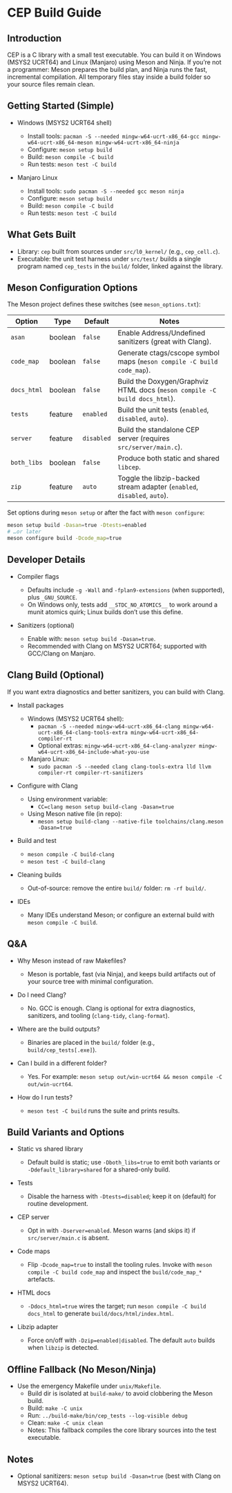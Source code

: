 # CEP Build Guide

## Introduction

CEP is a C library with a small test executable. You can build it on Windows (MSYS2 UCRT64) and Linux (Manjaro) using Meson and Ninja. If you’re not a programmer: Meson prepares the build plan, and Ninja runs the fast, incremental compilation. All temporary files stay inside a build folder so your source files remain clean.

## Getting Started (Simple)

- Windows (MSYS2 UCRT64 shell)
  - Install tools: `pacman -S --needed mingw-w64-ucrt-x86_64-gcc mingw-w64-ucrt-x86_64-meson mingw-w64-ucrt-x86_64-ninja`
  - Configure: `meson setup build`
  - Build: `meson compile -C build`
  - Run tests: `meson test -C build`

- Manjaro Linux
  - Install tools: `sudo pacman -S --needed gcc meson ninja`
  - Configure: `meson setup build`
  - Build: `meson compile -C build`
  - Run tests: `meson test -C build`

## What Gets Built

- Library: `cep` built from sources under `src/l0_kernel/` (e.g., `cep_cell.c`).
- Executable: the unit test harness under `src/test/` builds a single program named `cep_tests` in the `build/` folder, linked against the library.

## Meson Configuration Options

The Meson project defines these switches (see `meson_options.txt`):

| Option | Type | Default | Notes |
| --- | --- | --- | --- |
| `asan` | boolean | `false` | Enable Address/Undefined sanitizers (great with Clang). |
| `code_map` | boolean | `false` | Generate ctags/cscope symbol maps (`meson compile -C build code_map`). |
| `docs_html` | boolean | `false` | Build the Doxygen/Graphviz HTML docs (`meson compile -C build docs_html`). |
| `tests` | feature | `enabled` | Build the unit tests (`enabled`, `disabled`, `auto`). |
| `server` | feature | `disabled` | Build the standalone CEP server (requires `src/server/main.c`). |
| `both_libs` | boolean | `false` | Produce both static and shared `libcep`. |
| `zip` | feature | `auto` | Toggle the libzip-backed stream adapter (`enabled`, `disabled`, `auto`). |

Set options during `meson setup` or after the fact with `meson configure`:

```bash
meson setup build -Dasan=true -Dtests=enabled
# …or later
meson configure build -Dcode_map=true
```

## Developer Details

- Compiler flags
  - Defaults include `-g -Wall` and `-fplan9-extensions` (when supported), plus `_GNU_SOURCE`.
  - On Windows only, tests add `__STDC_NO_ATOMICS__` to work around a munit atomics quirk; Linux builds don’t use this define.

- Sanitizers (optional)
  - Enable with: `meson setup build -Dasan=true`.
  - Recommended with Clang on MSYS2 UCRT64; supported with GCC/Clang on Manjaro.

## Clang Build (Optional)

If you want extra diagnostics and better sanitizers, you can build with Clang.

- Install packages
  - Windows (MSYS2 UCRT64 shell):
    - `pacman -S --needed mingw-w64-ucrt-x86_64-clang mingw-w64-ucrt-x86_64-clang-tools-extra mingw-w64-ucrt-x86_64-compiler-rt`
    - Optional extras: `mingw-w64-ucrt-x86_64-clang-analyzer mingw-w64-ucrt-x86_64-include-what-you-use`
  - Manjaro Linux:
    - `sudo pacman -S --needed clang clang-tools-extra lld llvm compiler-rt compiler-rt-sanitizers`

- Configure with Clang
  - Using environment variable:
    - `CC=clang meson setup build-clang -Dasan=true`
  - Using Meson native file (in repo):
    - `meson setup build-clang --native-file toolchains/clang.meson -Dasan=true`

- Build and test
  - `meson compile -C build-clang`
  - `meson test -C build-clang`

- Cleaning builds
  - Out-of-source: remove the entire `build/` folder: `rm -rf build/`.

- IDEs
  - Many IDEs understand Meson; or configure an external build with `meson compile -C build`.

## Q&A

- Why Meson instead of raw Makefiles?
  - Meson is portable, fast (via Ninja), and keeps build artifacts out of your source tree with minimal configuration.

- Do I need Clang?
  - No. GCC is enough. Clang is optional for extra diagnostics, sanitizers, and tooling (`clang-tidy`, `clang-format`).

- Where are the build outputs?
  - Binaries are placed in the `build/` folder (e.g., `build/cep_tests[.exe]`).

- Can I build in a different folder?
  - Yes. For example: `meson setup out/win-ucrt64 && meson compile -C out/win-ucrt64`.

- How do I run tests?
  - `meson test -C build` runs the suite and prints results.

## Build Variants and Options

- Static vs shared library
  - Default build is static; use `-Dboth_libs=true` to emit both variants or `-Ddefault_library=shared` for a shared-only build.

- Tests
  - Disable the harness with `-Dtests=disabled`; keep it on (default) for routine development.

- CEP server
  - Opt in with `-Dserver=enabled`. Meson warns (and skips it) if `src/server/main.c` is absent.

- Code maps
  - Flip `-Dcode_map=true` to install the tooling rules. Invoke with `meson compile -C build code_map` and inspect the `build/code_map_*` artefacts.

- HTML docs
  - `-Ddocs_html=true` wires the target; run `meson compile -C build docs_html` to generate `build/docs/html/index.html`.

- Libzip adapter
  - Force on/off with `-Dzip=enabled|disabled`. The default `auto` builds when `libzip` is detected.

## Offline Fallback (No Meson/Ninja)

- Use the emergency Makefile under `unix/Makefile`.
  - Build dir is isolated at `build-make/` to avoid clobbering the Meson build.
  - Build: `make -C unix`
  - Run: `../build-make/bin/cep_tests --log-visible debug`
  - Clean: `make -C unix clean`
  - Notes: This fallback compiles the core library sources into the test executable.
## Notes
- Optional sanitizers: `meson setup build -Dasan=true` (best with Clang on MSYS2 UCRT64).
